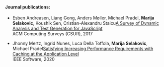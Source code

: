 #### Journal publications:

* Esben Andreasen, Liang Gong, Anders Møller, Michael Pradel, **Marija Selakovic**, Koushik Sen, Cristian-Alexandru Staicu[A Survey of Dynamic Analysis and Test Generation for JavaScript](http://marija.skyresource.com/publications_list/js_survey_2017.pdf)  
    ACM Computing Surveys (CSUR), 2017
    
* Jhonny Mertz, Ingrid Nunes, Luca Della Toffola, **Marija Selakovic**, Michael Pradel[](http://marija.skyresource.com/publications_list/js_survey_2017.pdf)[Satisfying Increasing Performance Requirements with Caching at the Application Level](https://arxiv.org/pdf/2010.12939.pdf)  
    IEEE Software, 2020
